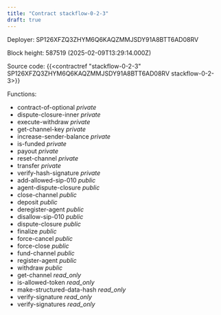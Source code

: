```yaml
---
title: "Contract stackflow-0-2-3"
draft: true
---
```

Deployer: SP126XFZQ3ZHYM6Q6KAQZMMJSDY91A8BTT6AD08RV


 



Block height: 587519 (2025-02-09T13:29:14.000Z)

Source code: {{<contractref "stackflow-0-2-3" SP126XFZQ3ZHYM6Q6KAQZMMJSDY91A8BTT6AD08RV stackflow-0-2-3>}}

Functions:

* contract-of-optional _private_
* dispute-closure-inner _private_
* execute-withdraw _private_
* get-channel-key _private_
* increase-sender-balance _private_
* is-funded _private_
* payout _private_
* reset-channel _private_
* transfer _private_
* verify-hash-signature _private_
* add-allowed-sip-010 _public_
* agent-dispute-closure _public_
* close-channel _public_
* deposit _public_
* deregister-agent _public_
* disallow-sip-010 _public_
* dispute-closure _public_
* finalize _public_
* force-cancel _public_
* force-close _public_
* fund-channel _public_
* register-agent _public_
* withdraw _public_
* get-channel _read_only_
* is-allowed-token _read_only_
* make-structured-data-hash _read_only_
* verify-signature _read_only_
* verify-signatures _read_only_
